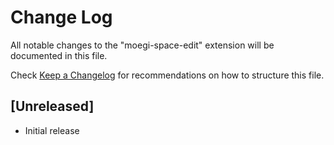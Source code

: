 # Change Log

All notable changes to the "moegi-space-edit" extension will be documented in this file.

Check [Keep a Changelog](http://keepachangelog.com/) for recommendations on how to structure this file.

## [Unreleased]

- Initial release

